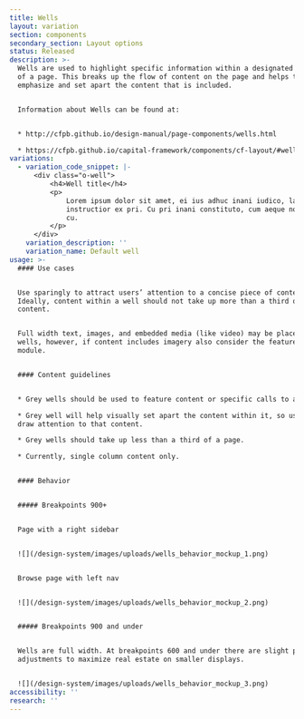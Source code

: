 ```yaml
---
title: Wells
layout: variation
section: components
secondary_section: Layout options
status: Released
description: >-
  Wells are used to highlight specific information within a designated section
  of a page. This breaks up the flow of content on the page and helps to
  emphasize and set apart the content that is included.


  Information about Wells can be found at:


  * http://cfpb.github.io/design-manual/page-components/wells.html

  * https://cfpb.github.io/capital-framework/components/cf-layout/#wells
variations:
  - variation_code_snippet: |-
      <div class="o-well">
          <h4>Well title</h4>
          <p>
              Lorem ipsum dolor sit amet, ei ius adhuc inani iudico, labitur
              instructior ex pri. Cu pri inani constituto, cum aeque noster commodo
              cu.
          </p>
      </div>
    variation_description: ''
    variation_name: Default well
usage: >-
  #### Use cases


  Use sparingly to attract users’ attention to a concise piece of content.
  Ideally, content within a well should not take up more than a third of page
  content.


  Full width text, images, and embedded media (like video) may be placed within
  wells, however, if content includes imagery also consider the featured content
  module.


  #### Content guidelines


  * Grey wells should be used to feature content or specific calls to action

  * Grey well will help visually set apart the content within it, so use it to
  draw attention to that content.

  * Grey wells should take up less than a third of a page.

  * Currently, single column content only.


  #### Behavior


  ##### Breakpoints 900+


  Page with a right sidebar


  ![](/design-system/images/uploads/wells_behavior_mockup_1.png)


  Browse page with left nav


  ![](/design-system/images/uploads/wells_behavior_mockup_2.png)


  ##### Breakpoints 900 and under


  Wells are full width. At breakpoints 600 and under there are slight padding
  adjustments to maximize real estate on smaller displays.


  ![](/design-system/images/uploads/wells_behavior_mockup_3.png)
accessibility: ''
research: ''
---
```

